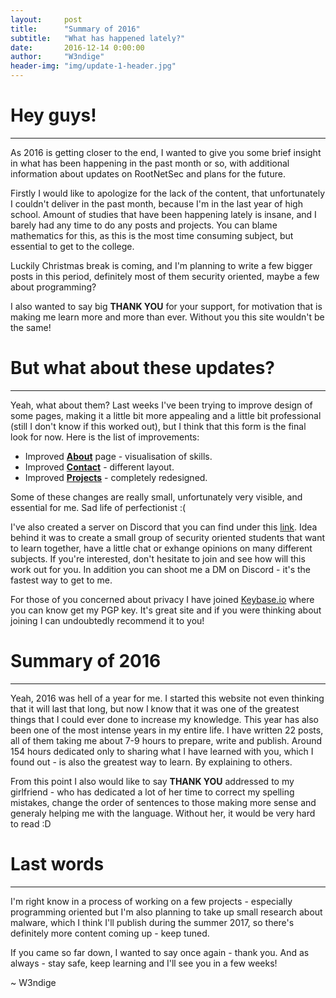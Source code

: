 ```yaml
---
layout:     post
title:      "Summary of 2016"
subtitle:   "What has happened lately?"
date:       2016-12-14 0:00:00
author:     "W3ndige"
header-img: "img/update-1-header.jpg"
---
```


<h1>Hey guys!</h1><hr>

<p>As 2016 is getting closer to the end, I wanted to give you some brief insight in what has been happening in the past month or so, with additional information about updates on RootNetSec and plans for the future. </p>

<p>Firstly I would like to apologize for the lack of the content, that unfortunately I couldn't deliver in the past month, because I'm in the last year of high school. Amount of studies that have been happening lately is insane, and I barely had any time to do any posts and projects. You can blame mathematics for this, as this is the most time consuming subject, but essential to get to the college. </p>

<p>Luckily Christmas break is coming, and I'm planning to write a few bigger posts in this period, definitely most of them security oriented, maybe a few about programming?</p>

<p>I also wanted to say big <b>THANK YOU</b> for your support, for motivation that is making me learn more and more than ever. Without you this site wouldn't be the same! </p>

<h1>But what about these updates?</h1><hr>

<p>Yeah, what about them? Last weeks I've been trying to improve design of some pages, making it a little bit more appealing and a little bit professional (still I don't know if this worked out), but I think that this form is the final look for now. Here is the list of improvements: </p>

<ul>
<li>Improved <b><a href="http://rootnetsec.com/about/">About</a></b> page - visualisation of skills.</li>
<li>Improved <b><a href="http://rootnetsec.com/contact/">Contact</a></b> - different layout.</li>
<li>Improved <b><a href="http://rootnetsec.com/projects/">Projects</a></b> - completely redesigned.</li>
</ul>

<p>Some of these changes are really small, unfortunately very visible, and essential for me. Sad life of  perfectionist :( </p>

<p>I've also created a server on Discord that you can find under this <a href="https://discord.gg/BX8cWS6">link</a>. Idea behind it was to create a small group of security oriented students that want to learn together, have a little chat or exhange opinions on many different subjects. If you're interested, don't hesitate to join and see how will this work out for you. In addition you can shoot me a DM on Discord - it's the fastest way to get to me. </p>

<p>For those of you concerned about privacy I have joined <a href="https://keybase.io/">Keybase.io</a> where you can know get my PGP key. It's great site and if you were thinking about joining I can undoubtedly recommend it to you! </p>

<h1>Summary of 2016</h1><hr>

<p>Yeah, 2016 was hell of a year for me. I started this website not even thinking that it will last that long, but now I know that it was one of the greatest things that I could ever done to increase my knowledge. This year has also been one of the most intense years in my entire life. I have written 22 posts, all of them taking me about 7-9 hours to prepare, write and publish. Around 154 hours dedicated only to sharing what I have learned with you, which I found out - is also the greatest way to learn. By explaining to others.</p>

<p>From this point I also would like to say <b>THANK YOU</b> addressed to my girlfriend - who has dedicated a lot of her time to correct my spelling mistakes, change the order of sentences to those making more sense and generaly helping me with the language. Without her, it would be very hard to read :D</p>

<h1>Last words</h1><hr>

<p>I'm right know in a process of working on a few projects - especially programming oriented but I'm also planning to  take up small research about malware, which I think I'll publish during the summer 2017, so there's definitely more content coming up - keep tuned. </p>

<p>If you came so far down, I wanted to say once again - thank you. And as always - stay safe, keep learning and I'll see you in a few weeks! </p>

<p>~ W3ndige</p>
